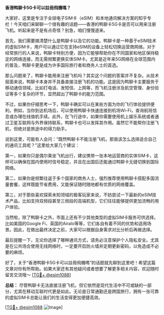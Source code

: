 **香港鸭聊卡5G卡可以註冊飛機嗎？**

大家好，这里是专注于全球电子SIM卡（eSIM）和本地通讯解决方案的知乎专栏！今天咱们来聊聊一个很有趣的话题——香港的鸭聊卡5G卡是否可以用来注册飞机。听起来是不是有点奇怪？别急，咱们慢慢道来。

首先，我们需要搞清楚什么是鸭聊卡以及它的功能。鸭聊卡是一种基于eSIM技术的虚拟SIM卡，用户可以通过它在支持eSIM的设备上轻松切换运营商网络。对于经常旅行的人来说，鸭聊卡特别方便，因为它能够帮助你在不同国家和地区保持稳定的网络连接，而无需频繁更换实体SIM卡。尤其是近年来5G网络在全球范围内的普及，鸭聊卡更是成为许多国际旅行者和商务人士的首选。

那么问题来了，鸭聊卡能用来注册飞机吗？其实这个问题的答案并不复杂。从技术层面来说，鸭聊卡本身并不具备直接注册飞机的功能。这是因为鸭聊卡主要服务于移动通信领域，比如打电话、发短信、上网等，而飞机注册涉及航空管理、身份验证等多个复杂的环节，显然超出了鸭聊卡的能力范围。

不过，如果你仔细思考一下，鸭聊卡确实可以在某些方面为你的飞行体验提供便利。例如，当你到达机场后，可以使用鸭聊卡快速连接到机场Wi-Fi，查询航班信息或办理在线值机手续。此外，在飞行途中，如果你需要使用机上娱乐系统或者通过卫星互联网与外界保持联系，鸭聊卡也可以发挥其作用。虽然它不能帮你注册飞机，但绝对是旅途中的得力助手。

说到这里，可能有人会问：“既然鸭聊卡不能注册飞机，那我该怎么选择适合自己的通讯工具呢？”这里给大家几个建议：

第一，如果你只是偶尔乘坐飞机出行，建议携带一张本地运营商的实体SIM卡，这样可以确保在国内使用时信号稳定，并且在出国后还能通过鸭聊卡无缝切换到国际网络。

第二，如果你是频繁往返于多个国家的商务人士，强烈推荐使用鸭聊卡搭配多国流量套餐，这样既能节省费用，又能保证随时随地都有优质的网络覆盖。

第三，对于那些喜欢探索未知领域的极客玩家来说，不妨尝试一下最新的eSIM技术产品，比如支持双频段甚至三频段的高端机型，它们往往能够提供更加流畅的用户体验。

当然啦，除了鸭聊卡之外，市面上还有不少其他类型的虚拟SIM卡服务可供选择。比如美国的Google Fi、英国的Airalo等等，它们各自有着不同的优势和适用场景。因此，在做出最终决定之前，大家可以根据自身需求对比分析后再做选择。

最后提醒一下，无论你选择了哪种通讯方式，请务必注意保护个人隐私安全。尤其是在公共场合使用无线网络时，一定要开启防火墙并定期更新密码，以免造成不必要的麻烦。

好了，关于“香港鸭聊卡5G卡可以註冊飛機嗎”的话题就先聊到这里吧！希望这篇文章对你有所帮助。如果大家还有其他疑问或者想要了解更多相关内容，欢迎随时留言交流哦～ [[TG💪+ @esim1088](https://t.me/s/esim1088)]

**总结：** 尽管鸭聊卡无法直接注册飞机，但它依然是现代生活中不可或缺的一部分，尤其在移动互联时代更是如此。无论是日常通勤还是跨国旅行，拥有一张可靠的虚拟SIM卡总能让我们的生活变得更加便捷高效。

[[TG💪+ @esim1088](https://t.me/s/esim1088) ![Image](https://i.postimg.cc/4NQfJmqS/Snipaste-2025-05-13-00-14-12.png)]